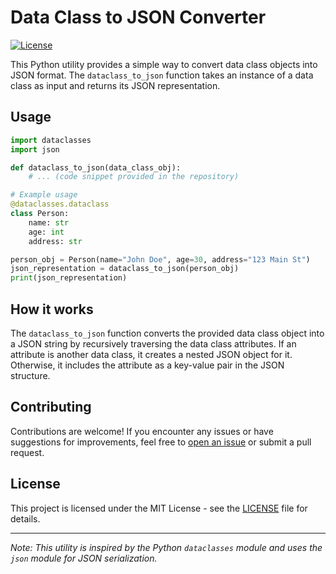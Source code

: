# Data Class to JSON Converter

[![License](https://img.shields.io/badge/License-MIT-blue.svg)](https://opensource.org/licenses/MIT)

This Python utility provides a simple way to convert data class objects into JSON format. The `dataclass_to_json` function takes an instance of a data class as input and returns its JSON representation.

## Usage

```python
import dataclasses
import json

def dataclass_to_json(data_class_obj):
    # ... (code snippet provided in the repository)

# Example usage
@dataclasses.dataclass
class Person:
    name: str
    age: int
    address: str

person_obj = Person(name="John Doe", age=30, address="123 Main St")
json_representation = dataclass_to_json(person_obj)
print(json_representation)
```

## How it works

The `dataclass_to_json` function converts the provided data class object into a JSON string by recursively traversing the data class attributes. If an attribute is another data class, it creates a nested JSON object for it. Otherwise, it includes the attribute as a key-value pair in the JSON structure.

## Contributing

Contributions are welcome! If you encounter any issues or have suggestions for improvements, feel free to [open an issue](https://github.com/yourusername/dataclass-json-converter/issues) or submit a pull request.

## License

This project is licensed under the MIT License - see the [LICENSE](LICENSE) file for details.

---
*Note: This utility is inspired by the Python `dataclasses` module and uses the `json` module for JSON serialization.*
